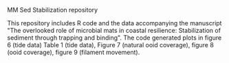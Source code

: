 MM Sed Stabilization repository 

This repository includes R code and the data accompanying the manuscript "The overlooked role of microbial mats in coastal resilience: Stabilization of sediment through trapping and binding". The code generated plots in figure 6 (tide data) Table 1 (tide data), Figure 7 (natural ooid coverage), figure 8 (ooid coverage), figure 9 (filament movement).  
